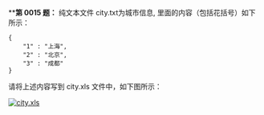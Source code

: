 ****第 0015 题：** 纯文本文件 city.txt为城市信息, 里面的内容（包括花括号）如下所示：

```
{
    "1" : "上海",
    "2" : "北京",
    "3" : "成都"
}
```

请将上述内容写到 city.xls 文件中，如下图所示：

[![city.xls](https://camo.githubusercontent.com/61120377319bfe5520c9d73f51776f923d6bd3b7/687474703a2f2f692e696d6775722e636f6d2f724f4862557a672e706e67)](https://camo.githubusercontent.com/61120377319bfe5520c9d73f51776f923d6bd3b7/687474703a2f2f692e696d6775722e636f6d2f724f4862557a672e706e67)